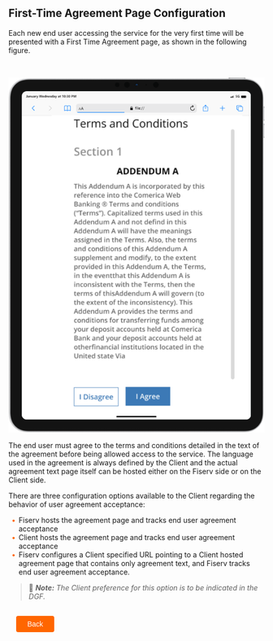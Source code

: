 ## First-Time Agreement Page Configuration

Each new end user accessing the service for the very first time will be presented with a First Time Agreement page, as shown in the following figure. 

</br>
<center>

![Image](../../../assets/images/term-condition.png) <br />


</center>

The end user must agree to the terms and conditions detailed in the text of the agreement before being allowed access to the service. The language used in the agreement is always defined by the Client and the actual agreement text page itself can be hosted either on the Fiserv side or on the Client side.  

There are three configuration options available to the Client regarding the behavior of user agreement acceptance: 

<div class="card-body">
<ul>
<li>Fiserv hosts the agreement page and tracks end user agreement acceptance</li>
<li>Client hosts the agreement page and tracks end user agreement acceptance</li>
<li>Fiserv configures a Client specified URL pointing to a Client hosted agreement page that contains only agreement text, and Fiserv tracks end user agreement acceptance.</li>
</ul>
</div> 
 

<!-- theme: info -->

> :memo: _**Note:** The Client preference for this option is to be indicated in the DGF._
<div class="first-time-agreement-button-container">
    <br>
    <div class="first-time-agreement-left-button">
        <a href="?path=docs/getting-started/TN-UI-Widget/TN_UI_Rendering_Options.md">Back</a>
    </div>
</div>
<style>
    .first-time-agreement-button-container {
        position: relative;
        width: 100%;
        height: 30px;
        font-family: sans-serif;
        margin: 0px 15px;
    }
    .first-time-agreement-left-button a{
        position: absolute;
        display: inline;
        border: 0px;
        background: rgb(255, 102, 0);
        color: rgb(255, 255, 255);
        padding: 8px 22px;
        cursor: pointer;
        border-radius: 4px;                                
        text-align: center;
        text-decoration: none;
        transition: all 0.3s ease;
    }
    .first-time-agreement-left-button a{ 
        left: 0;
    }
    .digital-certificates-left-button a:hover{
        color: #f60;
        background-color: white;
        border: 2px solid #f60;
    }
    .card-body ul {
        list-style: none;
        padding-left: 20px;
    }
    .card-body ul li::before {
        content: "\2022";
        font-size: 1em;
        color: #f60;
        display: inline-block;
        width: 1em;
        margin-left: -1em;
    }
</style>
